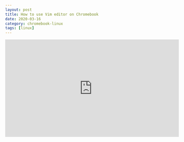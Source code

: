 ```yaml
---
layout: post
title: How to use Vim editor on Chromebook
date: 2020-03-16
category: chromebook-linux
tags: [linux]
---
```





<iframe width="560" height="315" src="https://www.youtube.com/embed/ggSyF1SVFr4" frameborder="0" allow="accelerometer; autoplay; encrypted-media; gyroscope; picture-in-picture" allowfullscreen></iframe>
